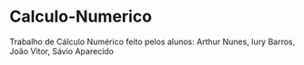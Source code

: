 # Calculo-Numerico
Trabalho de Cálculo Numérico feito pelos alunos: Arthur Nunes, Iury Barros, João Vitor, Sávio Aparecido
